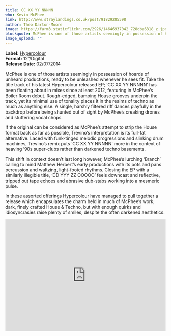 ```yaml
---
title: CC XX YY NNNNN
who: Kevin McPhee
link: http://www.straylandings.co.uk/post/91829285598
author: Theo Darton-Moore
image: https://farm3.staticflickr.com/2926/14646937042_728dba6318_z.jpg
blockquote: McPhee is one of those artists seemingly in possession of hoards of unheard productions, ready to be unleashed whenever he sees fit. Take the title track of his latest Hypercolour released EP; ‘CC XX YY NNNNN’ has been floating about in mixes since at least 2012, featuring in McPhee’s Boiler Room debut.
image_upload: ""
---
```

**Label:** [Hypercolour](http://www.hypercolour.co.uk/)
<br>**Format:** 12”/Digital
<br>**Release Date:** 02/07/2014

McPhee is one of those artists seemingly in possession of hoards of unheard productions, ready to be unleashed whenever he sees fit. Take the title track of his latest Hypercolour released EP; ‘CC XX YY NNNNN’ has been floating about in mixes since at least 2012, featuring in McPhee’s Boiler Room debut. Rough-edged, bumping House grooves underpin the track, yet its minimal use of tonality places it in the realms of techno as much as anything else. A single, harshly filtered riff dances playfully in the backdrop before being shunted out of sight by McPhee’s creaking drones and stuttering vocal chops. 

If the original can be considered as McPhee’s attempt to strip the House format back as far as possible, Trevino’s interpretation is its full-fat alternative. Laced with funk-tinged melodic progressions and slinking drum machines, Trevino’s remix puts ‘CC XX YY NNNNN’ more in the context of heaving ’90s super-clubs rather than darkened techno basements.

This shift in context doesn’t last long however, McPhee’s lurching ‘Branch’ calling to mind Matthew Herbert’s early productions with its pots and pans percussion and waltzing, light-footed rhythms. Closing the EP with a similarly illegible title, ‘DD YYY ZZ OOOOO’ feels downcast and reflective, tripped out tape echoes and abrasive dub-stabs working into a mesmeric pulse. 

In these assorted offerings Hypercolour have managed to pull together a release which encapsulates the charm held in much of McPhee’s work; dark, finely crafted House & Techno, but with enough quirks and idiosyncrasies raise plenty of smiles, despite the often darkened aesthetics.

<iframe frameborder="no" height="350" scrolling="no" src="https://w.soundcloud.com/player/?url=https%3A//api.soundcloud.com/playlists/38245956&amp;color=ff5500&amp;auto_play=false&amp;hide_related=false&amp;show_comments=true&amp;show_user=true&amp;show_reposts=false" width="100%"></iframe>